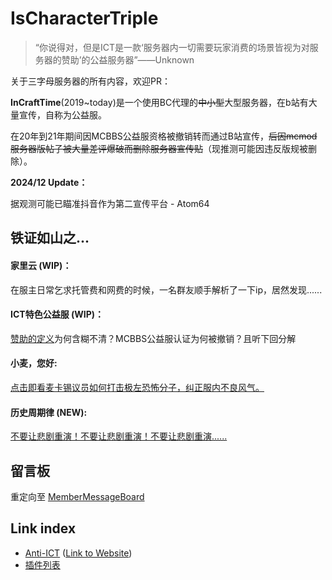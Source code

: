 # IsCharacterTriple
>“你说得对，但是ICT是一款‘服务器内一切需要玩家消费的场景皆视为对服务器的赞助’的公益服务器”——Unknown


关于三字母服务器的所有内容，欢迎PR：

**InCraftTime**(2019~today)是一个使用BC代理的~~中小型~~大型服务器，在b站有大量宣传，自称为公益服。

在20年到21年期间因MCBBS公益服资格被撤销转而通过B站宣传，~~后因mcmod服务器版帖子被大量差评爆破而删除服务器宣传贴~~（现推测可能因违反版规被删除）。

**2024/12 Update：**

据观测可能已瞄准抖音作为第二宣传平台 - Atom64

## 铁证如山之...
#### **家里云** (WIP)：
在服主日常乞求托管费和网费的时候，一名群友顺手解析了一下ip，居然发现......
#### **ICT特色公益服** (WIP)：
[赞助的定义](https://github.com/IsCharacterTriple/IsCharacterTriple/blob/main/IMG/Visuals/backup%20form%20mcmod%20comment.jpg)为何含糊不清？MCBBS公益服认证为何被撤销？且听下回分解
#### **小麦，您好**:
[点击即看麦卡锡议员如何打击极左恐怖分子，纠正服内不良风气。](https://github.com/IsCharacterTriple/IsCharacterTriple/blob/main/Document/McCarthy.md)
#### **历史周期律** (NEW):
[不要让悲剧重演！不要让悲剧重演！不要让悲剧重演......
](https://github.com/IsCharacterTriple/IsCharacterTriple/blob/main/IMG/Evidence/Plink.png)
## 留言板

重定向至 [MemberMessageBoard](https://github.com/IsCharacterTriple/IsCharacterTriple/blob/main/MemberMessageBoard.md)

## Link index
- [Anti-ICT](https://github.com/IsCharacterTriple/anti-ict-backup) ([Link to Website](https://pan90.github.io/anti-ict/))
- [插件列表](ServerInfo.md##插件列表)
